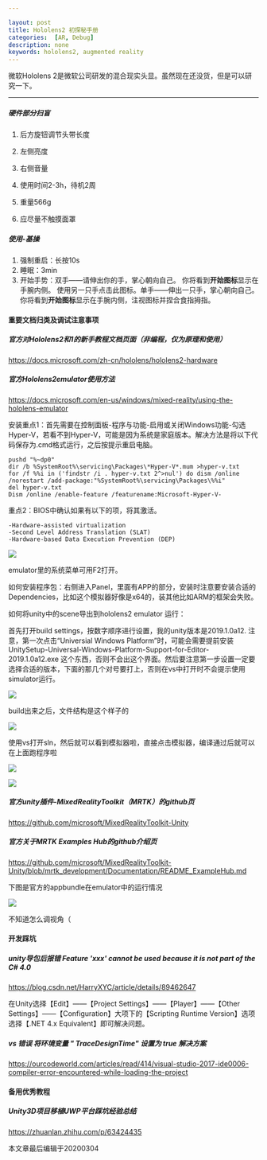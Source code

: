 ```yaml
---

layout: post
title: Hololens2 初探秘手册
categories:  [AR, Debug]
description: none
keywords: hololens2, augmented reality
---
```


微软Hololens 2是微软公司研发的混合现实头显。虽然现在还没货，但是可以研究一下。

------

##### 硬件部分扫盲

1. 后方旋钮调节头带长度

2. 左侧亮度

3. 右侧音量

4. 使用时间2-3h，待机2周

5. 重量566g

6. 应尽量不触摸面罩

   

##### 使用-基操

1. 强制重启：长按10s
2. 睡眠：3min
3. 开始手势：双手——请伸出你的手，掌心朝向自己。 你将看到**开始图标**显示在手腕内侧。 使用另一只手点击此图标。单手——伸出一只手，掌心朝向自己。 你将看到**开始图标**显示在手腕内侧，注视图标并捏合食指拇指。 



#### 重要文档归类及调试注意事项

##### 官方对Hololens2和1的新手教程文档页面（非编程，仅为原理和使用）

https://docs.microsoft.com/zh-cn/hololens/hololens2-hardware



##### 官方Hololens2emulator使用方法

https://docs.microsoft.com/en-us/windows/mixed-reality/using-the-hololens-emulator

安装重点1：首先需要在控制面板-程序与功能-启用或关闭Windows功能-勾选Hyper-V，若看不到Hyper-V，可能是因为系统是家庭版本。解决方法是将以下代码保存为.cmd格式运行，之后按提示重启电脑。

```shell
pushd "%~dp0"
dir /b %SystemRoot%\servicing\Packages\*Hyper-V*.mum >hyper-v.txt
for /f %%i in ('findstr /i . hyper-v.txt 2^>nul') do dism /online /norestart /add-package:"%SystemRoot%\servicing\Packages\%%i"
del hyper-v.txt
Dism /online /enable-feature /featurename:Microsoft-Hyper-V-
```

重点2：BIOS中确认如果有以下的项，将其激活。

```
-Hardware-assisted virtualization
-Second Level Address Translation (SLAT)
-Hardware-based Data Execution Prevention (DEP)
```

![](https://keenster-1300019754.cos.ap-shanghai-fsi.myqcloud.com/hololenstest1.png)

emulator里的系统菜单可用F2打开。



如何安装程序包：右侧进入Panel，里面有APP的部分，安装时注意要安装合适的Dependencies，比如这个模拟器好像是x64的，装其他比如ARM的框架会失败。



如何将unity中的scene导出到hololens2 emulator 运行：

首先打开build settings，按数字顺序进行设置，我的unity版本是2019.1.0a12. 注意，第一次点击“Universial Windows Platform”时，可能会需要提前安装 UnitySetup-Universal-Windows-Platform-Support-for-Editor-2019.1.0a12.exe 这个东西，否则不会出这个界面。然后要注意第一步设置一定要选择合适的版本，下面的那几个对号要打上，否则在vs中打开时不会提示使用simulator运行。

![](https://keenster-1300019754.cos.ap-shanghai-fsi.myqcloud.com/2020-03-04_174725.png)

build出来之后，文件结构是这个样子的

![](https://keenster-1300019754.cos.ap-shanghai-fsi.myqcloud.com/2020-03-04_175110.png)

使用vs打开sln，然后就可以看到模拟器啦，直接点击模拟器，编译通过后就可以在上面跑程序啦

![](https://keenster-1300019754.cos.ap-shanghai-fsi.myqcloud.com/2020-03-04_174945.png)

![](https://keenster-1300019754.cos.ap-shanghai-fsi.myqcloud.com/2020-03-04_174424.png)

##### 官方unity插件-MixedRealityToolkit（MRTK）的github页

https://github.com/microsoft/MixedRealityToolkit-Unity



##### 官方关于MRTK Examples Hub的github介绍页

https://github.com/microsoft/MixedRealityToolkit-Unity/blob/mrtk_development/Documentation/README_ExampleHub.md

下图是官方的appbundle在emulator中的运行情况

![](https://keenster-1300019754.cos.ap-shanghai-fsi.myqcloud.com/hololenstest02.png)

不知道怎么调视角（



#### 开发踩坑

##### unity导包后报错 Feature 'xxx' cannot be used because it is not part of the C# 4.0

https://blog.csdn.net/HarryXYC/article/details/89462647

在Unity选择【Edit】——【Project Settings】——【Player】——【Other Settings】——【Configuration】大项下的【Scripting Runtime Version】选项选择【.NET 4.x Equivalent】即可解决问题。

##### vs 错误 将环境变量 " TraceDesignTime" 设置为 true 解决方案

https://ourcodeworld.com/articles/read/414/visual-studio-2017-ide0006-compiler-error-encountered-while-loading-the-project





#### 备用优秀教程

##### Unity3D项目移植UWP平台踩坑经验总结

https://zhuanlan.zhihu.com/p/63424435



本文章最后编辑于20200304